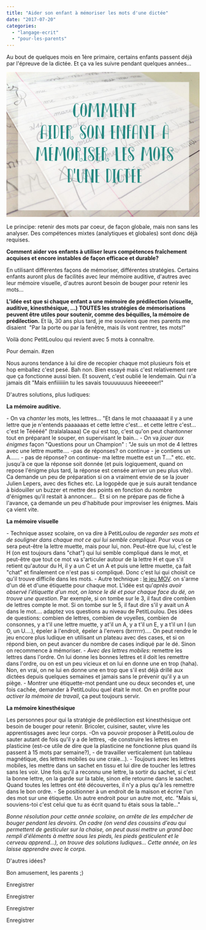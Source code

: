 ```yaml
---
title: "Aider son enfant à mémoriser les mots d'une dictée"
date: "2017-07-20"
categories: 
  - "langage-ecrit"
  - "pour-les-parents"
---
```


Au bout de quelques mois en 1ère primaire, certains enfants passent déjà par l'épreuve de la dictée. Et ça va les suivre pendant quelques années...

![](/static/img/dictee-1024x768.jpg)

Le principe: retenir des mots par coeur, de façon globale, mais non sans les analyser. Des compétences mixtes (analytiques et globales) sont donc déjà requises.

**Comment aider vos enfants à utiliser leurs compétences fraîchement acquises et encore instables de façon efficace et durable?**

En utilisant différentes façons de mémoriser, différentes stratégies. Certains enfants auront plus de facilités avec leur mémoire auditive, d'autres avec leur mémoire visuelle, d'autres auront besoin de bouger pour retenir les mots...

**L'idée est que si chaque enfant a une mémoire de prédilection (visuelle, auditive, kinesthésique, ...) TOUTES les stratégies de mémorisations peuvent être utiles pour soutenir, comme des béquilles, la mémoire de prédilection.** Et là, 30 ans plus tard, je me souviens que mes parents me disaient  "Par la porte ou par la fenêtre, mais ils vont rentrer, tes mots!"

Voilà donc PetitLoulou qui revient avec 5 mots à connaître.

Pour demain. #zen

Nous aurons tendance à lui dire de recopier chaque mot plusieurs fois et hop emballez c'est pesé. Bah non. Bien essayé mais c'est relativement rare que ça fonctionne aussi bien. Et souvent, c'est oublié le lendemain. Qui n'a jamais dit "Mais enfiiiiiiin tu les savais touuuuuuus hieeeeeer!"

D'autres solutions, plus ludiques:

**La mémoire auditive.**

\- On va _chanter_ les mots, les lettres... "Et dans le mot chaaaaaat il y a une lettre que je n'entends paaaaaas et cette lettre c'est... et cette lettre c'est... c'est le Tééééé" (tralalalaaaa) Ce qui est top, c'est qu'on peut chantonner tout en préparant le souper, en supervisant le bain... - On va _jouer aux énigmes_ façon "Questions pour un Champion" : "Je suis un mot de 4 lettres avec une lettre muette.... -pas de réponses? on continue - je contiens un A...... - pas de réponse? on continue- ma lettre muette est un T...." etc. etc. jusqu'à ce que la réponse soit donnée (et puis logiquement, quand on repose l'énigme plus tard, la réponse est censée arriver un peu plus vite). Ca demande un peu de préparation si on a vraiment envie de se la jouer Julien Lepers, avec des fiches etc. La logopède que je suis aurait tendance à bidouiller un buzzer et mettre des points en fonction du nombre d'énigmes qu'il restait à annoncer...  Et si on ne prépare pas de fiche à l'avance, ça demande un peu d'habitude pour improviser les énigmes. Mais ça vient vite.

**La mémoire visuelle**

\- Technique assez scolaire, on va dire à PetitLoulou de _regarder ses mots et de souligner dans chaque mot ce qui lui semble compliqué_. Pour vous ce sera peut-être la lettre muette, mais pour lui, non. Peut-être que lui, c'est le H (on est toujours dans "chat") qui lui semble compliqué dans le mot, et peut-être que tout ce mot va s'articuler autour de la lettre H et que s'il retient qu'autour du H, il y a un C et un A et puis une lettre muette, ça fait "chat" et finalement ce n'est pas si compliqué. Donc c'est lui qui choisit ce qu'il trouve difficile dans les mots. - Autre technique : [le jeu MOV](https://orthophonielibre.wordpress.com/2011/04/03/jeu-mov-entrainement-de-la-memoire-orthographique-visuelle-et-de-la-memoire-de-travail/). on s'arme d'un dé et d'une étiquette pour chaque mot. L'idée est qu'_après avoir observé l'étiquette d'un mot, on lance le dé et pour chaque face du dé, on trouve une question_. Par exemple, si on tombe sur le 3, il faut dire combien de lettres compte le mot. Si on tombe sur le 5, il faut dire s'il y avait un A dans le mot.... adaptez vos questions au niveau de PetitLoulou. Des idées de questions: combien de lettres, combien de voyelles, combien de consonnes, y a t'il une lettre muette, y at'il un A, y a t'il un E, y a t'il un I (un O, un U....), épeler à l'endroit, épeler à l'envers (brrrrrr).... On peut rendre le jeu encore plus ludique en utilisant un plateau avec des cases, et si on répond bien, on peut avancer du nombre de cases indiqué par le dé. Sinon on recommence à mémoriser. - _Avec des lettres mobiles_: remettre les lettres dans l'ordre. On lui donne les bonnes lettres et il doit les remettre dans l'ordre, ou on est un peu vicieux et on lui en donne une en trop (haha). Non, en vrai, on ne lui en donne une en trop que s'il est déjà drillé aux dictées depuis quelques semaines et jamais sans le prévenir qu'il y a un piège. - Montrer une étiquette-mot pendant une ou deux secondes et, une fois cachée, demander à PetitLoulou quel était le mot. On en profite pour _activer la mémoire de travail_, ça peut toujours servir.

**La mémoire kinesthésique**

Les personnes pour qui la stratégie de prédilection est kinesthésique ont besoin de bouger pour retenir. Bricoler, cuisiner, sauter, vivre les apprentissages avec leur corps. -On va pouvoir proposer à PetitLoulou de sauter autant de fois qu'il y a de lettres, -de construire les lettres en plasticine (est-ce utile de dire que la plasticine ne fonctionne plus quand ils passent à 15 mots par semaine?), - de travailler verticalement (un tableau magnétique, des lettres mobiles ou une craie...). - Toujours avec les lettres mobiles, les mettre dans un sachet en tissu et lui dire de toucher les lettres sans les voir. Une fois qu'il a reconnu une lettre, la sortir du sachet, si c'est la bonne lettre, on la garde sur la table, sinon elle retourne dans le sachet. Quand toutes les lettres ont été découvertes, il n'y a plus qu'à les remettre dans le bon ordre. - Se positionner à un endroit de la maison et écrire l'un des mot sur une étiquette. Un autre endroit pour un autre mot, etc. "Mais si, souviens-toi c'est celui que tu as écrit quand tu étais sous la table..."

_Bonne résolution pour cette année scolaire, on arrête de les empêcher de bouger pendant les devoirs. On cadre (on vend des coussins d'eau qui permettent de gesticuler sur la chaise, on peut aussi mettre un grand bac rempli d'éléments à mettre sous les pieds, les pieds gesticulent et le cerveau apprend...), on trouve des solutions ludiques... Cette année, on les laisse apprendre avec le corps._

D'autres idées?

Bon amusement, les parents ;)

Enregistrer

Enregistrer

Enregistrer

Enregistrer
